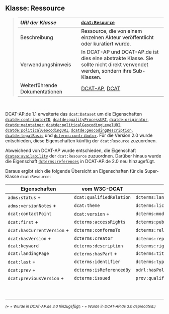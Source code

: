## Klasse: Ressource

> | *URI der Klasse*   | [`dcat:Resource`](https://www.w3.org/ns/dcat#Resource)                           |
> |:-------------------|:---------------------------------------------------------------------------------|
> | Beschreibung       | Ressource, die von einem einzelnen Akteur veröffentlicht oder kuratiert wurde.   |
> | Verwendungshinweis | In DCAT-AP und DCAT-AP.de ist dies eine abstrakte Klasse. Sie sollte nicht direkt verwendet werden, sondern ihre Sub-Klassen.   |
> | Weiterführende Dokumentationen | [DCAT-AP](https://semiceu.github.io/DCAT-AP/releases/3.0.0/#CataloguedResource), [DCAT](https://www.w3.org/TR/vocab-dcat-3/#Class:Resource) |

<br>

DCAT-AP.de 1.1 erweiterte das `dcat:Dataset` um die Eigenschaften [`dcatde:contributorID`](#datensatz-datenbereitsteller-id), [`dcatde:qualityProcessURI`](#datensatz-qualitatssicherungsprozess), [`dcatde:originator`](#datensatz-urheber), [`dcatde:maintainer`](#datensatz-verwalter), [`dcatde:politicalGeocodingLevelURI`](#datensatz-ebene-geopolitischen-abdeckung), [`dcatde:politicalGeocodingURI`](#datensatz-geopolitischen-abdeckung), [`dcatde:geocodingDescription`](#datensatz-beschreibung-abdeckung), [`dcatde:legalBasis`](#datensatz-rechtsgrundlage-zugangseroffnung) und [`dcterms:contributor`](#datensatz-bearbeiter). Für die Version 2.0 wurde entschieden, diese Eigenschaften künftig der `dcat:Resource` zuzuordnen.

Abweichend von DCAT-AP wurde entschieden, die Eigenschaft [`dcatap:availability`](#datensatz-verfugbarkeit) der `dcat:Resource` zuzuordnen.
Darüber hinaus wurde die Eigenschaft [`dcterms:references`](#datensatz-referenziert) in DCAT-AP.de 2.0 neu hinzugefügt.

Daraus ergibt sich die folgende Übersicht an Eigenschaften für die Super-Klasse `dcat:Resource`:

<small>

| Eigenschaften                   | vom W3C-DCAT              |                              | Eigenschaften von DCAT-AP.de          |
| ------------------------------- | ------------------------- | ---------------------------- | ------------------------------------- |
| `adms:status`&nbsp;+            | `dcat:qualifiedRelation`  | `dcterms:language`           | `dcatap:availability`                 |
| `adms:versionNotes`&nbsp;+      | `dcat:theme`              | `dcterms:license`            | `dcatde:contributorID`                |
| `dcat:contactPoint`             | `dcat:version`&nbsp;+     | `dcterms:modified`           | `dcatde:geocodingDescription`&nbsp;-  |
| `dcat:first`&nbsp;+             | `dcterms:accessRights`    | `dcterms:publisher`          | `dcatde:legalBasis`&nbsp;-            |
| `dcat:hasCurrentVersion`&nbsp;+ | `dcterms:conformsTo`      | `dcterms:relation`           | `dcatde:maintainer`&nbsp;-            |
| `dcat:hasVersion`&nbsp;+        | `dcterms:creator`         | `dcterms:replaces`&nbsp;+    | `dcatde:originator`&nbsp;-            |
| `dcat:keyword`                  | `dcterms:description`     | `dcterms:rights`             | `dcatde:politicalGeocodingLevelURI`   |
| `dcat:landingPage`              | `dcterms:hasPart`&nbsp;+  | `dcterms:title`              | `dcatde:politicalGeocodingURI`&nbsp;- |
| `dcat:last`&nbsp;+              | `dcterms:identifier`      | `dcterms:type`               | `dcatde:qualityProcessURI`&nbsp;-     |
| `dcat:prev`&nbsp;+              | `dcterms:isReferencedBy`  | `odrl:hasPolicy`             | `dcterms:contributor`                 |
| `dcat:previousVersion`&nbsp;+   | `dcterms:issued`          | `prov:qualifiedAttribution`  | `dcterms:references`                  |
|                                 |                           |                              | `geodcat:custodian`&nbsp;+            |
|                                 |                           |                              | `geodcat:originator`&nbsp;+           |

*(+ = Wurde in DCAT-AP.de 3.0 hinzugefügt; - = Wurde in DCAT-AP.de 3.0 deprecated.)*

</small>
